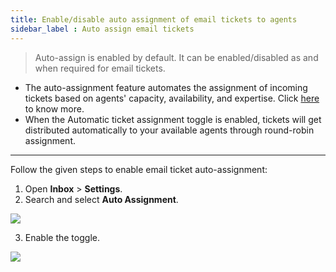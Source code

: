```yaml
---
title: Enable/disable auto assignment of email tickets to agents
sidebar_label : Auto assign email tickets
---
```


> Auto-assign is enabled by default. It can be enabled/disabled as and when required for email tickets.


- The auto-assignment feature automates the assignment of incoming tickets based on agents' capacity, availability, and expertise. Click [here](https://docs.yellow.ai/docs/platform_concepts/inbox/inbox_setup/assignmentlogic) to know more. 
- When the Automatic ticket assignment toggle is enabled, tickets will get distributed automatically to your available agents through round-robin assignment.
  
-----
  

Follow the given steps to enable email ticket auto-assignment:

  

1. Open **Inbox** > **Settings**.
2. Search and select **Auto Assignment**.

  

![](https://i.imgur.com/EAkPKUL.png)

  

3. Enable the toggle.

  

![](https://i.imgur.com/1StI1XM.png)